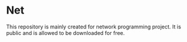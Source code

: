 # Net
This repository is mainly created for network programming project.
It is public and is allowed to be downloaded for free.
